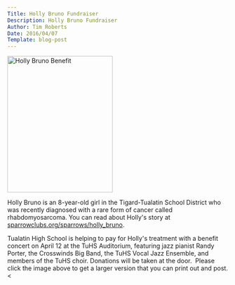 ```yaml
---
Title: Holly Bruno Fundraiser
Description: Holly Bruno Fundraiser
Author: Tim Roberts
Date: 2016/04/07
Template: blog-post
---
```

<a href="http://www.tuhschoir.org/data/uploads/Bruno1.jpg"><img alt="Holly Bruno Benefit" src="http://www.tuhschoir.org/data/uploads/Bruno4.jpeg" style="width: 240px; height: 311px;" /></a>

Holly Bruno is an 8-year-old girl in the Tigard-Tualatin School
District who was recently diagnosed with a rare form of cancer
called rhabdomyosarcoma.  You can read about Holly's story at 
[sparrowclubs.org/sparrows/holly_bruno](http://sparrowclubs.org/sparrows/holly_bruno).

Tualatin High School is helping to pay for Holly's treatment with a benefit
concert on April 12 at the TuHS Auditorium, featuring jazz pianist Randy Porter,
the Crosswinds Big Band, the TuHS Vocal Jazz Ensemble, and members of the TuHS
choir.  Donations will be taken at the door. &nbsp;Please click the image
above to get a larger version that you can print out and post.<

